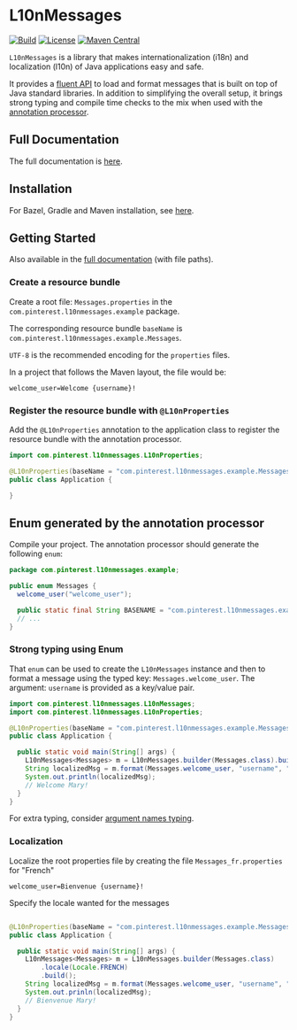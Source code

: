 # L10nMessages

[![Build](https://github.com/pinterest/l10nmessages/actions/workflows/build.yml/badge.svg)](https://github.com/pinterest/l10nmessages/actions/workflows/build.yml)
[![License](http://img.shields.io/:license-Apache%202-blue.svg)](http://www.apache.org/licenses/LICENSE-2.0.txt)
[![Maven Central](https://img.shields.io/maven-central/v/com.pinterest.l10nmessages/l10nmessages)](https://pinterest.github.io/l10nmessages/docs/installation)

`L10nMessages` is a library that makes internationalization (i18n) and localization (l10n) of Java
applications easy and safe.

It provides a [fluent API](https://pinterest.github.io/l10nmessages/docs/fluent-api) to load and 
format messages that is built on top of Java standard libraries. In addition to simplifying the 
overall setup, it brings strong typing and compile time checks to the mix when used with the 
[annotation processor](https://pinterest.github.io/l10nmessages/docs/annotation-processor).

## Full Documentation

The full documentation is [here](https://pinterest.github.io/l10nmessages/).

## Installation

For Bazel, Gradle and Maven installation,
see [here](https://pinterest.github.io/l10nmessages/docs/installation).

## Getting Started

Also available in the
[full documentation](https://pinterest.github.io/l10nmessages/docs/getting-started/) (with file
paths).

### Create a resource bundle

Create a root file: `Messages.properties` in the `com.pinterest.l10nmessages.example` package.

The corresponding resource bundle `baseName` is `com.pinterest.l10nmessages.example.Messages`.

`UTF-8` is the recommended encoding for the `properties` files.

In a project that follows the Maven layout, the file would be:

```properties title="src/resources/java/com/pinterest/l10nmessages/example/Messages.properties"
welcome_user=Welcome {username}!
```

### Register the resource bundle with `@L10nProperties`

Add the `@L10nProperties` annotation to the application class to register the resource bundle with
the annotation processor.

```java title="src/main/java/com/pinterest/l10nmessages/example/Application.java"
import com.pinterest.l10nmessages.L10nProperties;

@L10nProperties(baseName = "com.pinterest.l10nmessages.example.Messages")
public class Application {

}
```

## Enum generated by the annotation processor

Compile your project. The annotation processor should generate the following `enum`:

```java title="target/generated-sources/annotations/com/pinterest/l10nmessages/example/Messages.java"
package com.pinterest.l10nmessages.example;

public enum Messages {
  welcome_user("welcome_user");

  public static final String BASENAME = "com.pinterest.l10nmessages.example.Messages";
  // ...
}
```

### Strong typing using Enum

That `enum` can be used to create the `L10nMessages` instance and then to format a message using the
typed key: `Messages.welcome_user`. The argument: `username` is provided as a key/value pair.

```java title="src/main/java/com/pinterest/l10nmessages/example/Application.java"
import com.pinterest.l10nmessages.L10nMessages;
import com.pinterest.l10nmessages.L10nProperties;

@L10nProperties(baseName = "com.pinterest.l10nmessages.example.Messages")
public class Application {

  public static void main(String[] args) {
    L10nMessages<Messages> m = L10nMessages.builder(Messages.class).build();
    String localizedMsg = m.format(Messages.welcome_user, "username", "Mary");
    System.out.println(localizedMsg);
    // Welcome Mary!
  }
}
```

For extra typing, consider [argument names typing](https://pinterest.github.io/l10nmessages/docs/fluent-api#argument-names-typing).

### Localization

Localize the root properties file by creating the file `Messages_fr.properties` for "French"

```properties
welcome_user=Bienvenue {username}!
```

Specify the locale wanted for the messages

```java

@L10nProperties(baseName = "com.pinterest.l10nmessages.example.Messages")
public class Application {

  public static void main(String[] args) {
    L10nMessages<Messages> m = L10nMessages.builder(Messages.class)
        .locale(Locale.FRENCH)
        .build();
    String localizedMsg = m.format(Messages.welcome_user, "username", "Mary");
    System.out.prinln(localizedMsg);
    // Bienvenue Mary!
  }
}
```
